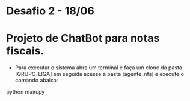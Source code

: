 # Desafio 2 - 18/06
# Projeto de ChatBot para notas fiscais.

* Para executar o sistema abra um terminal e faça um clone da pasta [GRUPO_LIGA] em seguida acesse a pasta [agente_nfs] e execute o comando abaixo:

python main.py
